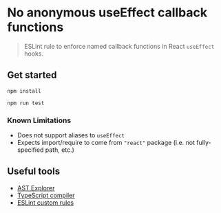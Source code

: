 # No anonymous useEffect callback functions

> ESLint rule to enforce named callback functions in React `useEffect` hooks.

##  Get started

```
npm install
```

```
npm run test
```

### Known Limitations

- Does not support aliases to `useEffect` 
- Expects import/require to come from `"react"` package (i.e. not fully-specified path, etc.)

## Useful tools

- [AST Explorer](https://astexplorer.net/)
- [TypeScript compiler](https://github.com/microsoft/TypeScript/tree/main/src/compiler)
- [ESLint custom rules](https://eslint.org/docs/latest/extend/custom-rule-tutorial)
